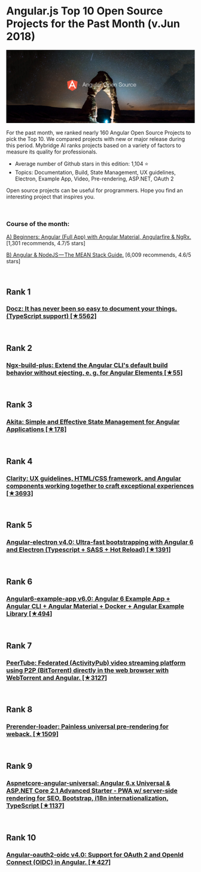 # Angular.js Top 10 Open Source Projects for the Past Month (v.Jun 2018)

<img src="june-angular-opensource.jpg" width="800" alt="Mybridge"></a>

For the past month, we ranked nearly 160 Angular Open Source Projects to pick the Top 10. 
We compared projects with new or major release during this period. Mybridge AI ranks projects based on a variety of factors to measure its quality for professionals.

* Average number of Github stars in this edition: 1,104 ⭐️
* Topics: Documentation, Build, State Management, UX guidelines, Electron, Example App, Video, Pre-rendering, ASP.NET, OAuth 2

Open source projects can be useful for programmers. Hope you find an interesting project that inspires you.

<br>

### Course of the month:

[A) Beginners: Angular (Full App) with Angular Material, Angularfire & NgRx.](http://bit.ly/2EuWavj) [1,301 recommends, 4.7/5 stars]

[B) Angular & NodeJS — The MEAN Stack Guide.](http://bit.ly/2HVnkJj) [6,009 recommends, 4.6/5 stars]

<br>

## Rank 1
### [Docz: It has never been so easy to document your things. (TypeScript support) [★5562]](https://github.com/pedronauck/docz?utm_source=mybridge&utm_medium=blog&utm_campaign=read_more)


<br>

## Rank 2
### [Ngx-build-plus: Extend the Angular CLI's default build behavior without ejecting, e. g. for Angular Elements [★55]](https://github.com/manfredsteyer/ngx-build-plus?utm_source=mybridge&utm_medium=blog&utm_campaign=read_more)


<br>

## Rank 3
### [Akita: Simple and Effective State Management for Angular Applications  [★178]](https://github.com/datorama/akita?utm_source=mybridge&utm_medium=blog&utm_campaign=read_more)


<br>

## Rank 4
### [Clarity: UX guidelines, HTML/CSS framework, and Angular components working together to craft exceptional experiences [★3693]](https://github.com/vmware/clarity?utm_source=mybridge&utm_medium=blog&utm_campaign=read_more)


<br>

## Rank 5
### [Angular-electron v4.0: Ultra-fast bootstrapping with Angular 6 and Electron (Typescript + SASS + Hot Reload) [★1391]](https://github.com/maximegris/angular-electron?utm_source=mybridge&utm_medium=blog&utm_campaign=read_more)


<br>

## Rank 6
### [Angular6-example-app v6.0: Angular 6 Example App + Angular CLI + Angular Material + Docker + Angular Example Library [★494]](https://github.com/Ismaestro/angular6-example-app?utm_source=mybridge&utm_medium=blog&utm_campaign=read_more)


<br>

## Rank 7
### [PeerTube: Federated (ActivityPub) video streaming platform using P2P (BitTorrent) directly in the web browser with WebTorrent and Angular. [★3127]](https://github.com/Chocobozzz/PeerTube?utm_source=mybridge&utm_medium=blog&utm_campaign=read_more)


<br>

## Rank 8
### [Prerender-loader: Painless universal pre-rendering for weback.   [★1509]](https://github.com/GoogleChromeLabs/prerender-loader?utm_source=mybridge&utm_medium=blog&utm_campaign=read_more)


<br>

## Rank 9
### [Aspnetcore-angular-universal:  Angular 6.x Universal & ASP.NET Core 2.1 Advanced Starter - PWA w/ server-side rendering for SEO, Bootstrap, i18n internationalization, TypeScript [★1137]](https://github.com/MarkPieszak/aspnetcore-angular2-universal?utm_source=mybridge&utm_medium=blog&utm_campaign=read_more)


<br>

## Rank 10
### [Angular-oauth2-oidc v4.0: Support for OAuth 2 and OpenId Connect (OIDC) in Angular. [★427]](https://github.com/manfredsteyer/angular-oauth2-oidc?utm_source=mybridge&utm_medium=blog&utm_campaign=read_more)


                    
